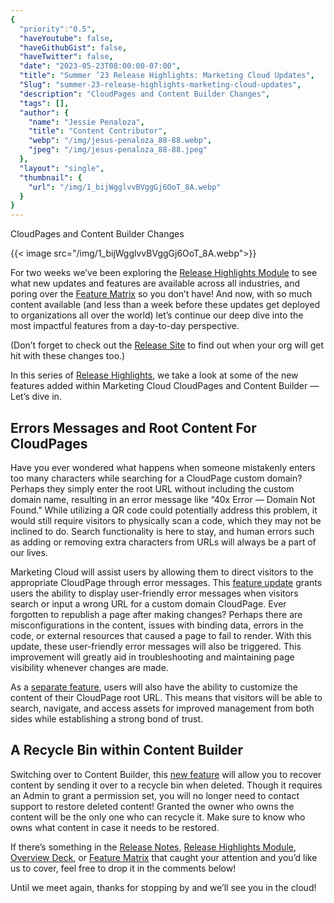 ```yaml
---
{
  "priority":"0.5",
  "haveYoutube": false,
  "haveGithubGist": false,
  "haveTwitter": false,
  "date": "2023-05-23T08:00:00-07:00",
  "title": "Summer ’23 Release Highlights: Marketing Cloud Updates",
  "Slug": "summer-23-release-highlights-marketing-cloud-updates",
  "description": "CloudPages and Content Builder Changes",
  "tags": [],
  "author": {
    "name": "Jessie Penaloza",
    "title": "Content Contributor",
    "webp": "/img/jesus-penaloza_88-88.webp",
    "jpeg": "/img/jesus-penaloza_88-88.jpeg"
  },
  "layout": "single",
  "thumbnail": {
    "url": "/img/1_bijWgglvvBVggGj6OoT_8A.webp"
  }
}
---
```

CloudPages and Content Builder Changes

{{< image src="/img/1_bijWgglvvBVggGj6OoT_8A.webp">}}

For two weeks we’ve been exploring the [Release Highlights Module](https://trailhead.salesforce.com/content/learn/modules/summer-23-release-highlights) to see what new updates and features are available across all industries, and poring over the [Feature Matrix](https://trailhead.salesforce.com/trailblazer-community/feed/0D54S00000Plvm5SAB) so you don’t have! And now, with so much content available (and less than a week before these updates get deployed to organizations all over the world) let’s continue our deep dive into the most impactful features from a day-to-day perspective.

(Don’t forget to check out the [Release Site](https://trust.salesforce.com/) to find out when your org will get hit with these changes too.)

In this series of [Release Highlights](https://medium.com/creme-de-la-crm/releasehighlights/home), we take a look at some of the new features added within Marketing Cloud CloudPages and Content Builder — Let’s dive in.

## Errors Messages and Root Content For CloudPages

Have you ever wondered what happens when someone mistakenly enters too many characters while searching for a CloudPage custom domain? Perhaps they simply enter the root URL without including the custom domain name, resulting in an error message like “40x Error — Domain Not Found.” While utilizing a QR code could potentially address this problem, it would still require visitors to physically scan a code, which they may not be inclined to do. Search functionality is here to stay, and human errors such as adding or removing extra characters from URLs will always be a part of our lives.

Marketing Cloud will assist users by allowing them to direct visitors to the appropriate CloudPage through error messages. This [feature update](https://help.salesforce.com/s/articleView?id=sf.mc_rn_2023_summer_cp_error_messages.htm&type=5) grants users the ability to display user-friendly error messages when visitors search or input a wrong URL for a custom domain CloudPage. Ever forgotten to republish a page after making changes? Perhaps there are misconfigurations in the content, issues with binding data, errors in the code, or external resources that caused a page to fail to render. With this update, these user-friendly error messages will also be triggered. This improvement will greatly aid in troubleshooting and maintaining page visibility whenever changes are made.

As a [separate feature](https://help.salesforce.com/s/articleView?id=sf.mc_rn_2023_summer_cp_root_content.htm&type=5), users will also have the ability to customize the content of their CloudPage root URL. This means that visitors will be able to search, navigate, and access assets for improved management from both sides while establishing a strong bond of trust.

## A Recycle Bin within Content Builder

Switching over to Content Builder, this [new feature](https://help.salesforce.com/s/articleView?id=sf.mc_rn_2023_summer_ceb_recycle_bin.htm&type=5) will allow you to recover content by sending it over to a recycle bin when deleted. Though it requires an Admin to grant a permission set, you will no longer need to contact support to restore deleted content! Granted the owner who owns the content will be the only one who can recycle it. Make sure to know who owns what content in case it needs to be restored.

If there’s something in the [Release Notes](https://help.salesforce.com/s/articleView?id=release-notes.salesforce_release_notes.htm&release=244&type=5), [Release Highlights Module](https://trailhead.salesforce.com/content/learn/modules/summer-23-release-highlights), [Overview Deck](https://docs.google.com/presentation/d/1aPVu_zVBxdVRE45-E9FZhiGkdWMyHqvBuxVD-GJxQPQ/edit), or [Feature Matrix](https://trailhead.salesforce.com/trailblazer-community/feed/0D54S00000Plvm5SAB) that caught your attention and you’d like us to cover, feel free to drop it in the comments below!

Until we meet again, thanks for stopping by and we’ll see you in the cloud!
